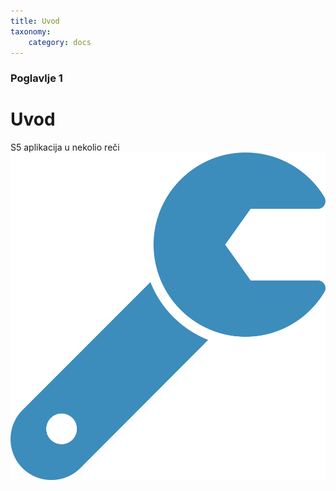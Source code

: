 ```yaml
---
title: Uvod
taxonomy:
    category: docs
---
```


### Poglavlje 1

# Uvod

S5 aplikacija u nekolio reči
![](logo.svg?resize=200,200)